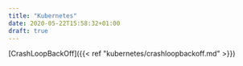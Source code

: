 ```yaml
---
title: "Kubernetes"
date: 2020-05-22T15:58:32+01:00
draft: true
---
```



[CrashLoopBackOff]({{< ref "kubernetes/crashloopbackoff.md" >}})
